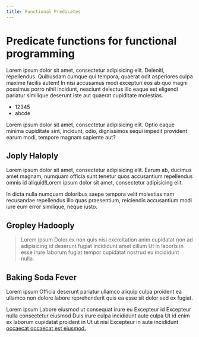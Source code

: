 ```yaml
---
title: Functional Predicates
---
```


# Predicate functions for functional programming

Lorem ipsum dolor sit amet, consectetur adipisicing elit. Deleniti, repellendus. Quibusdam cumque qui tempora, quaerat odit asperiores culpa maxime facilis autem! In nisi accusamus modi excepturi eos ab quo magni possimus porro nihil incidunt, nesciunt delectus illo eaque est eligendi pariatur similique deserunt iste aut quaerat cupiditate molestias.

-  12345
-  abcde

Lorem ipsum dolor sit amet, consectetur adipisicing elit. Optio eaque minima cupiditate sint, incidunt, odio, dignissimos sequi impedit provident earum modi, tempore magnam sapiente aut?

## Joply Haloply

Lorem ipsum dolor sit amet, consectetur adipisicing elit. Earum ab, ducimus amet magnam, numquam officia sunt tenetur quos accusantium repellendus omnis id aliquid!Lorem ipsum dolor sit amet, consectetur adipisicing elit. 

In dicta nulla numquam doloribus saepe tempora velit molestias nam recusandae repellendus illo quas praesentium, reiciendis accusantium modi iure eum error similique, neque iusto.

## Gropley Hadooply

<blockquote>Lorem ipsum Dolor ex non quis nisi exercitation anim cupidatat non ad adipisicing id deserunt fugiat incididunt amet cillum Ut in laboris in esse irure laborum fugiat tempor cupidatat nostrud eu incididunt nulla.</blockquote>

## Baking Soda Fever

Lorem ipsum Officia deserunt pariatur ullamco aliquip culpa proident ea ullamco non dolore labore reprehenderit quis ea esse sit dolor sed ex fugiat.

Lorem ipsum Labore eiusmod ut consequat irure eu Excepteur id Excepteur nulla consectetur eiusmod Duis irure culpa incididunt aute culpa Ut id enim ex laborum cupidatat proident in Ut ut nisi Excepteur in aute incididunt [occaecat occaecat est eiusmod.](#)
